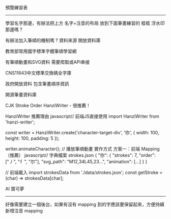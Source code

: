 預覽練習表

----

學習名字那邊，有辦法把上方 名字+注音的布局 
放到下面筆畫練習的 框框 浮水印那邊嗎 ?

有辦法加入筆順的機制嗎 ?
資料來源
開放資料庫

教育部常用國字標準字體筆順學習網

有筆順動畫和SVG資料
需要爬取或API串接


CNS11643中文標準交換碼全字庫

政府開放資料
包含筆畫順序資訊


開源筆畫資料庫

CJK Stroke Order
HanziWriter - 很推薦！



HanziWriter 推薦理由
javascript// 前端JS直接使用
import HanziWriter from 'hanzi-writer';

const writer = HanziWriter.create('character-target-div', '你', {
  width: 100,
  height: 100,
  padding: 5
});

writer.animateCharacter(); // 播放筆順動畫
實作方式
方案一：前端 Mapping（推薦）
javascript// 字典檔案 strokes.json
{
  "你": {
    "strokes": 7,
    "order": ["丿", "亻", "尔"],
    "svg_path": "M12,34L45,23...",
    "animation": [...]
  }
}

// 前端載入
import strokesData from './data/strokes.json';
const getStroke = (char) => strokesData[char];

AI 寶可夢

---

好像需要建立一個後台，如果有沒有 mapping 到的字應該要保留起來，方便持續新增注音 mapping